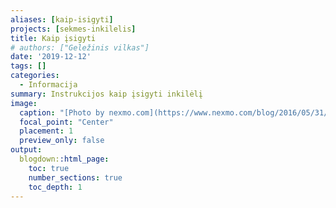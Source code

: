 ```yaml
---
aliases: [kaip-isigyti]
projects: [sekmes-inkilelis]
title: Kaip įsigyti
# authors: ["Geležinis vilkas"]
date: '2019-12-12'
tags: []
categories:
  - Informacija
summary: Instrukcijos kaip įsigyti inkilėlį
image:
  caption: "[Photo by nexmo.com](https://www.nexmo.com/blog/2016/05/31/building-sms-google-sheets-application-aws-lambda-dr)"
  focal_point: "Center"
  placement: 1
  preview_only: false
output:
  blogdown::html_page:
    toc: true
    number_sections: true
    toc_depth: 1
---
```


<div id='collection-component-1581612857923'></div>
<script type="text/javascript">
/*<![CDATA[*/
(function () {
  var scriptURL = 'https://sdks.shopifycdn.com/buy-button/latest/buy-button-storefront.min.js';
  if (window.ShopifyBuy) {
    if (window.ShopifyBuy.UI) {
      ShopifyBuyInit();
    } else {
      loadScript();
    }
  } else {
    loadScript();
  }
  function loadScript() {
    var script = document.createElement('script');
    script.async = true;
    script.src = scriptURL;
    (document.getElementsByTagName('head')[0] || document.getElementsByTagName('body')[0]).appendChild(script);
    script.onload = ShopifyBuyInit;
  }
  function ShopifyBuyInit() {
    var client = ShopifyBuy.buildClient({
      domain: 'sekmes-inkilelis.myshopify.com',
      storefrontAccessToken: '6de914b8c6faf16df5080f4b9adea0fe',
    });
    ShopifyBuy.UI.onReady(client).then(function (ui) {
      ui.createComponent('collection', {
        id: '156244213899',
        node: document.getElementById('collection-component-1581612857923'),
        moneyFormat: '%E2%82%AC%7B%7Bamount_with_comma_separator%7D%7D',
        options: {
  "product": {
    "styles": {
      "product": {
        "@media (min-width: 601px)": {
          "max-width": "calc(25% - 20px)",
          "margin-left": "20px",
          "margin-bottom": "50px",
          "width": "calc(25% - 20px)"
        },
        "img": {
          "height": "calc(100% - 15px)",
          "position": "absolute",
          "left": "0",
          "right": "0",
          "top": "0"
        },
        "imgWrapper": {
          "padding-top": "calc(75% + 15px)",
          "position": "relative",
          "height": "0"
        }
      },
      "button": {
        ":hover": {
          "background-color": "#502929"
        },
        "background-color": "#2f1818",
        ":focus": {
          "background-color": "#502929"
        }
      }
    },
    "buttonDestination": "checkout",
    "contents": {
      "button": false,
      "buttonWithQuantity": true
    },
    "text": {
      "button": "Pirkti"
    }
  },
  "productSet": {
    "styles": {
      "products": {
        "@media (min-width: 601px)": {
          "margin-left": "-20px"
        }
      }
    }
  },
  "modalProduct": {
    "contents": {
      "img": false,
      "imgWithCarousel": true,
      "button": false,
      "buttonWithQuantity": true
    },
    "styles": {
      "product": {
        "@media (min-width: 601px)": {
          "max-width": "100%",
          "margin-left": "0px",
          "margin-bottom": "0px"
        }
      },
      "button": {
        ":hover": {
          "background-color": "#502929"
        },
        "background-color": "#2f1818",
        ":focus": {
          "background-color": "#502929"
        }
      }
    },
    "text": {
      "button": "Add to cart"
    }
  },
  "cart": {
    "styles": {
      "button": {
        ":hover": {
          "background-color": "#502929"
        },
        "background-color": "#2f1818",
        ":focus": {
          "background-color": "#502929"
        }
      }
    },
    "text": {
      "total": "Subtotal",
      "button": "Checkout"
    }
  },
  "toggle": {
    "styles": {
      "toggle": {
        "background-color": "#2f1818",
        ":hover": {
          "background-color": "#502929"
        },
        ":focus": {
          "background-color": "#502929"
        }
      }
    }
  }
},
      });
    });
  }
})();
/*]]>*/
</script>
